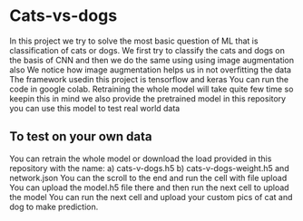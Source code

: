 # Cats-vs-dogs
In this project we try to solve the most basic question of ML that is classification of cats or dogs.
We first try to classify the cats and dogs on the basis of CNN and then we do the same using using image augmentation also
We notice how image augmentation helps us in not overfitting the data
The framework usedin this project is tensorflow and keras
You can run the code in google colab.
Retraining the whole model will take quite few time so keepin this in mind we also provide the pretrained model in this repository you can use this model to test real world data
## To test on your own data
  You can retrain the whole model or download the load provided in this repository with the name:
    a) cats-v-dogs.h5
    b) cats-v-dogs-weight.h5 and network.json
   You can the scroll to the end and run the cell with file upload
   You can upload the model.h5 file there and then run the next cell to upload the model
   You can run the next cell and upload your custom pics of cat and dog to make prediction.
